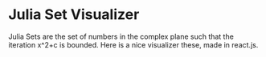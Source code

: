 # Julia Set Visualizer

Julia Sets are the set of numbers in the complex plane such that the iteration x^2+c is bounded. Here is a nice visualizer these, made in react.js.
